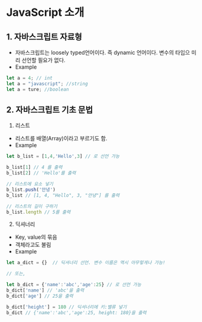 # JavaScript 소개

## 1. 자바스크립트 자료형
- 자바스크립트는 loosely typed언어이다. 즉 dynamic 언어이다. 변수의 타입으 미리 선언할 필요가 없다.
- Example
```jsx
let a = 4; // int
let a = "javascript"; //string
let a = ture; //boolean
```

## 2. 자바스크립트 기초 문법
1) 리스트
- 리스트를 배열(Array)이라고 부르기도 함.
- Example
```jsx
let b_list = [1,4,'Hello',3] // 로 선언 가능

b_list[1] // 4 를 출력
b_list[2] // 'Hello'를 출력

// 리스트에 요소 넣기
b_list.push('안녕')
b_list // [1, 4, "Hello", 3, "안녕"] 를 출력

// 리스트의 길이 구하기
b_list.length // 5를 출력
```
2) 딕셔너리
- Key, value의 묶음
- 객체라고도 불림
- Example
```jsx
let a_dict = {}  // 딕셔너리 선언. 변수 이름은 역시 아무렇게나 가능!

// 또는,

let b_dict = {'name':'abc','age':25} // 로 선언 가능
b_dict['name'] // 'abc'을 출력
b_dict['age'] // 25을 출력

b_dict['height'] = 180 // 딕셔너리에 키:밸류 넣기
b_dict // {'name':'abc','age':25, height: 180}을 출력
```

